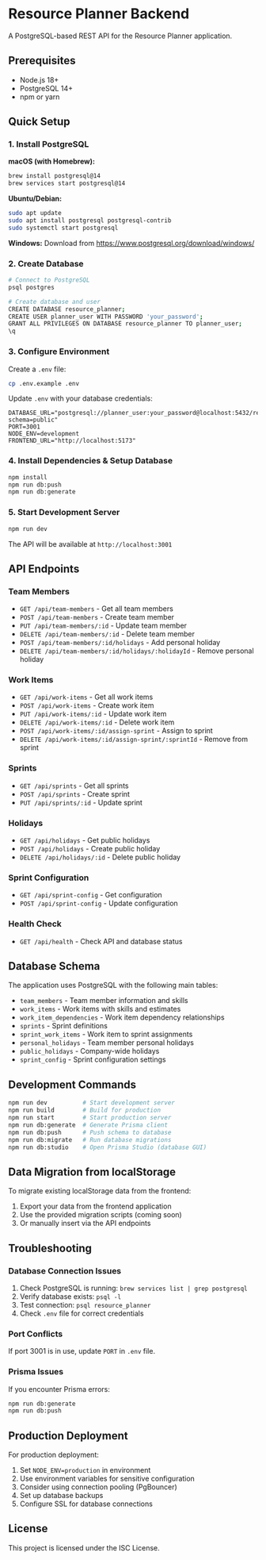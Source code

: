 # Resource Planner Backend

A PostgreSQL-based REST API for the Resource Planner application.

## Prerequisites

- Node.js 18+
- PostgreSQL 14+
- npm or yarn

## Quick Setup

### 1. Install PostgreSQL

**macOS (with Homebrew):**

```bash
brew install postgresql@14
brew services start postgresql@14
```

**Ubuntu/Debian:**

```bash
sudo apt update
sudo apt install postgresql postgresql-contrib
sudo systemctl start postgresql
```

**Windows:**
Download from https://www.postgresql.org/download/windows/

### 2. Create Database

```bash
# Connect to PostgreSQL
psql postgres

# Create database and user
CREATE DATABASE resource_planner;
CREATE USER planner_user WITH PASSWORD 'your_password';
GRANT ALL PRIVILEGES ON DATABASE resource_planner TO planner_user;
\q
```

### 3. Configure Environment

Create a `.env` file:

```bash
cp .env.example .env
```

Update `.env` with your database credentials:

```env
DATABASE_URL="postgresql://planner_user:your_password@localhost:5432/resource_planner?schema=public"
PORT=3001
NODE_ENV=development
FRONTEND_URL="http://localhost:5173"
```

### 4. Install Dependencies & Setup Database

```bash
npm install
npm run db:push
npm run db:generate
```

### 5. Start Development Server

```bash
npm run dev
```

The API will be available at `http://localhost:3001`

## API Endpoints

### Team Members

- `GET /api/team-members` - Get all team members
- `POST /api/team-members` - Create team member
- `PUT /api/team-members/:id` - Update team member
- `DELETE /api/team-members/:id` - Delete team member
- `POST /api/team-members/:id/holidays` - Add personal holiday
- `DELETE /api/team-members/:id/holidays/:holidayId` - Remove personal holiday

### Work Items

- `GET /api/work-items` - Get all work items
- `POST /api/work-items` - Create work item
- `PUT /api/work-items/:id` - Update work item
- `DELETE /api/work-items/:id` - Delete work item
- `POST /api/work-items/:id/assign-sprint` - Assign to sprint
- `DELETE /api/work-items/:id/assign-sprint/:sprintId` - Remove from sprint

### Sprints

- `GET /api/sprints` - Get all sprints
- `POST /api/sprints` - Create sprint
- `PUT /api/sprints/:id` - Update sprint

### Holidays

- `GET /api/holidays` - Get public holidays
- `POST /api/holidays` - Create public holiday
- `DELETE /api/holidays/:id` - Delete public holiday

### Sprint Configuration

- `GET /api/sprint-config` - Get configuration
- `POST /api/sprint-config` - Update configuration

### Health Check

- `GET /api/health` - Check API and database status

## Database Schema

The application uses PostgreSQL with the following main tables:

- `team_members` - Team member information and skills
- `work_items` - Work items with skills and estimates
- `work_item_dependencies` - Work item dependency relationships
- `sprints` - Sprint definitions
- `sprint_work_items` - Work item to sprint assignments
- `personal_holidays` - Team member personal holidays
- `public_holidays` - Company-wide holidays
- `sprint_config` - Sprint configuration settings

## Development Commands

```bash
npm run dev          # Start development server
npm run build        # Build for production
npm run start        # Start production server
npm run db:generate  # Generate Prisma client
npm run db:push      # Push schema to database
npm run db:migrate   # Run database migrations
npm run db:studio    # Open Prisma Studio (database GUI)
```

## Data Migration from localStorage

To migrate existing localStorage data from the frontend:

1. Export your data from the frontend application
2. Use the provided migration scripts (coming soon)
3. Or manually insert via the API endpoints

## Troubleshooting

### Database Connection Issues

1. Check PostgreSQL is running: `brew services list | grep postgresql`
2. Verify database exists: `psql -l`
3. Test connection: `psql resource_planner`
4. Check `.env` file for correct credentials

### Port Conflicts

If port 3001 is in use, update `PORT` in `.env` file.

### Prisma Issues

If you encounter Prisma errors:

```bash
npm run db:generate
npm run db:push
```

## Production Deployment

For production deployment:

1. Set `NODE_ENV=production` in environment
2. Use environment variables for sensitive configuration
3. Consider using connection pooling (PgBouncer)
4. Set up database backups
5. Configure SSL for database connections

## License

This project is licensed under the ISC License.
